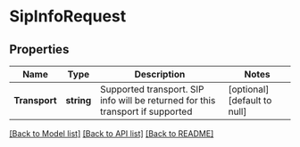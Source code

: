 # SipInfoRequest

## Properties
Name | Type | Description | Notes
------------ | ------------- | ------------- | -------------
**Transport** | **string** | Supported transport. SIP info will be returned for this transport if supported | [optional] [default to null]

[[Back to Model list]](../README.md#documentation-for-models) [[Back to API list]](../README.md#documentation-for-api-endpoints) [[Back to README]](../README.md)


